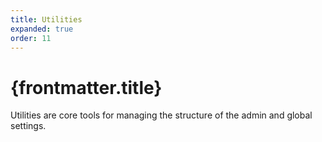 ```yaml
---
title: Utilities
expanded: true
order: 11
---
```


# {frontmatter.title}

<Lede>

Utilities are core tools for managing the structure of the admin and global settings.

</Lede>


